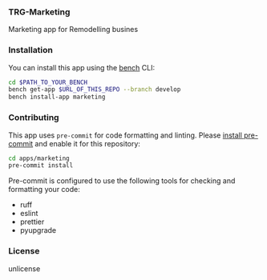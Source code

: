 ### TRG-Marketing

Marketing app for Remodelling busines

### Installation

You can install this app using the [bench](https://github.com/frappe/bench) CLI:

```bash
cd $PATH_TO_YOUR_BENCH
bench get-app $URL_OF_THIS_REPO --branch develop
bench install-app marketing
```

### Contributing

This app uses `pre-commit` for code formatting and linting. Please [install pre-commit](https://pre-commit.com/#installation) and enable it for this repository:

```bash
cd apps/marketing
pre-commit install
```

Pre-commit is configured to use the following tools for checking and formatting your code:

- ruff
- eslint
- prettier
- pyupgrade

### License

unlicense
